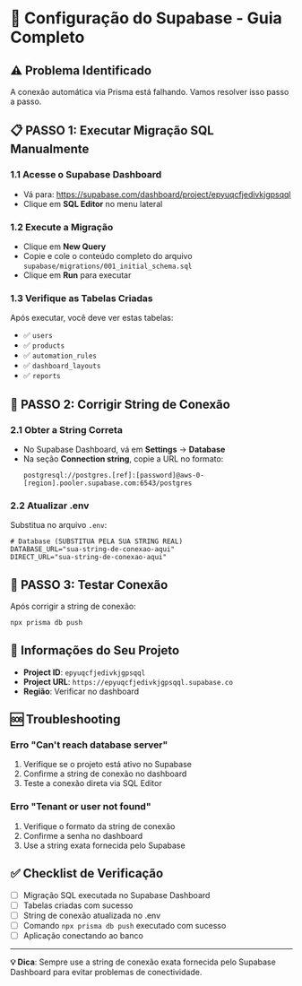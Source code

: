 # 🚀 Configuração do Supabase - Guia Completo

## ⚠️ Problema Identificado

A conexão automática via Prisma está falhando. Vamos resolver isso passo a passo.

## 📋 **PASSO 1: Executar Migração SQL Manualmente**

### 1.1 Acesse o Supabase Dashboard
- Vá para: https://supabase.com/dashboard/project/epyuqcfjedivkjgpsqql
- Clique em **SQL Editor** no menu lateral

### 1.2 Execute a Migração
- Clique em **New Query**
- Copie e cole o conteúdo completo do arquivo `supabase/migrations/001_initial_schema.sql`
- Clique em **Run** para executar

### 1.3 Verifique as Tabelas Criadas
Após executar, você deve ver estas tabelas:
- ✅ `users`
- ✅ `products` 
- ✅ `automation_rules`
- ✅ `dashboard_layouts`
- ✅ `reports`

## 🔧 **PASSO 2: Corrigir String de Conexão**

### 2.1 Obter a String Correta
- No Supabase Dashboard, vá em **Settings** → **Database**
- Na seção **Connection string**, copie a URL no formato:
  ```
  postgresql://postgres.[ref]:[password]@aws-0-[region].pooler.supabase.com:6543/postgres
  ```

### 2.2 Atualizar .env
Substitua no arquivo `.env`:
```env
# Database (SUBSTITUA PELA SUA STRING REAL)
DATABASE_URL="sua-string-de-conexao-aqui"
DIRECT_URL="sua-string-de-conexao-aqui"
```

## 🧪 **PASSO 3: Testar Conexão**

Após corrigir a string de conexão:
```bash
npx prisma db push
```

## 📝 **Informações do Seu Projeto**
- **Project ID**: `epyuqcfjedivkjgpsqql`
- **Project URL**: `https://epyuqcfjedivkjgpsqql.supabase.co`
- **Região**: Verificar no dashboard

## 🆘 **Troubleshooting**

### Erro "Can't reach database server"
1. Verifique se o projeto está ativo no Supabase
2. Confirme a string de conexão no dashboard
3. Teste a conexão direta via SQL Editor

### Erro "Tenant or user not found"
1. Verifique o formato da string de conexão
2. Confirme a senha no dashboard
3. Use a string exata fornecida pelo Supabase

## ✅ **Checklist de Verificação**

- [ ] Migração SQL executada no Supabase Dashboard
- [ ] Tabelas criadas com sucesso
- [ ] String de conexão atualizada no .env
- [ ] Comando `npx prisma db push` executado com sucesso
- [ ] Aplicação conectando ao banco

---

**💡 Dica**: Sempre use a string de conexão exata fornecida pelo Supabase Dashboard para evitar problemas de conectividade.
